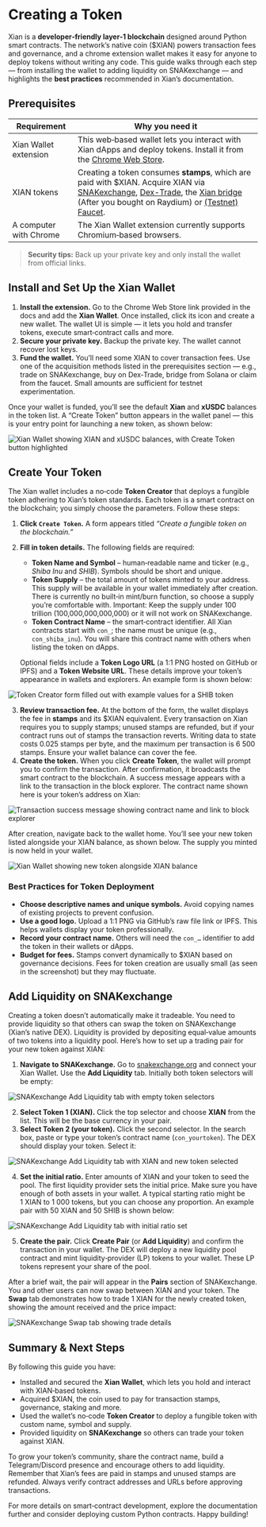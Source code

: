 # Creating a Token

Xian is a **developer‑friendly layer‑1 blockchain** designed around Python smart contracts. The network’s native coin ($XIAN) powers transaction fees and governance, and a chrome extension wallet makes it easy for anyone to deploy tokens without writing any code.  This guide walks through each step — from installing the wallet to adding liquidity on SNAKexchange — and highlights the **best practices** recommended in Xian’s documentation.

## Prerequisites

| Requirement | Why you need it |
|---|---|
| Xian Wallet extension | This web‑based wallet lets you interact with Xian dApps and deploy tokens.  Install it from the [Chrome Web Store](https://chromewebstore.google.com/detail/xian-wallet/kcimjjhplbcgkcnanijkolfillgfanlc). |
| XIAN tokens | Creating a token consumes **stamps**, which are paid with $XIAN. Acquire XIAN via [SNAKexchange](https://snakexchange.org), [Dex-Trade](https://dex-trade.com/spot/trading/XIANUSDT?interface=classic), the [Xian bridge](https://bridge.xian.org) (After you bought on Raydium) or [(Testnet) Faucet](https://xian-faucet.poc.workers.dev/). |
| A computer with Chrome | The Xian Wallet extension currently supports Chromium‑based browsers. |

> **Security tips:**  Back up your private key and only install the wallet from official links.

## Install and Set Up the Xian Wallet

1. **Install the extension.**  Go to the Chrome Web Store link provided in the docs and add the **Xian Wallet**.  Once installed, click its icon and create a new wallet.  The wallet UI is simple — it lets you hold and transfer tokens, execute smart‑contract calls and more.
2. **Secure your private key.**  Backup the private key. The wallet cannot recover lost keys.
3. **Fund the wallet.**  You’ll need some XIAN to cover transaction fees. Use one of the acquisition methods listed in the prerequisites section — e.g., trade on SNAKexchange, buy on Dex‑Trade, bridge from Solana or claim from the faucet. Small amounts are sufficient for testnet experimentation.

Once your wallet is funded, you’ll see the default **Xian** and **xUSDC** balances in the token list.  A “Create Token” button appears in the wallet panel — this is your entry point for launching a new token, as shown below:

![Xian Wallet showing XIAN and xUSDC balances, with Create Token button highlighted](../img/branded_clean_token_tutorial1.png)

## Create Your Token

The Xian wallet includes a no‑code **Token Creator** that deploys a fungible token adhering to Xian’s token standards.  Each token is a smart contract on the blockchain; you simply choose the parameters.  Follow these steps:

1. **Click `Create Token`.**  A form appears titled *“Create a fungible token on the blockchain.”*
2. **Fill in token details.**  The following fields are required:

   - **Token Name and Symbol** – human‑readable name and ticker (e.g., *Shiba Inu* and *SHIB*).  Symbols should be short and unique.
   - **Token Supply** – the total amount of tokens minted to your address.  This supply will be available in your wallet immediately after creation.  There is currently no built‑in mint/burn function, so choose a supply you’re comfortable with. Important: Keep the supply under 100 trillion (100,000,000,000,000) or it will not work on SNAKexchange.
   - **Token Contract Name** – the smart‑contract identifier.  All Xian contracts start with `con_`; the name must be unique (e.g., `con_shiba_inu`).  You will share this contract name with others when listing the token on dApps.

   Optional fields include a **Token Logo URL** (a 1:1 PNG hosted on GitHub or IPFS) and a **Token Website URL**.  These details improve your token’s appearance in wallets and explorers.  An example form is shown below:

![Token Creator form filled out with example values for a SHIB token](../img/branded_clean_token_tutorial2.png)


3. **Review transaction fee.**  At the bottom of the form, the wallet displays the fee in **stamps** and its $XIAN equivalent.  Every transaction on Xian requires you to supply stamps; unused stamps are refunded, but if your contract runs out of stamps the transaction reverts.  Writing data to state costs 0.025 stamps per byte, and the maximum per transaction is 6 500 stamps.  Ensure your wallet balance can cover the fee.
4. **Create the token.**  When you click **Create Token**, the wallet will prompt you to confirm the transaction.  After confirmation, it broadcasts the smart contract to the blockchain.  A success message appears with a link to the transaction in the block explorer.  The contract name shown here is your token’s address on Xian:

![Transaction success message showing contract name and link to block explorer](../img/branded_clean_token_tutorial3.png)

After creation, navigate back to the wallet home.  You’ll see your new token listed alongside your XIAN balance, as shown below.  The supply you minted is now held in your wallet.

![Xian Wallet showing new token alongside XIAN balance](../img/branded_clean_token_tutorial4.png)


### Best Practices for Token Deployment

- **Choose descriptive names and unique symbols.**  Avoid copying names of existing projects to prevent confusion.
- **Use a good logo.**  Upload a 1:1 PNG via GitHub’s raw file link or IPFS.  This helps wallets display your token professionally.
- **Record your contract name.**  Others will need the `con_…` identifier to add the token in their wallets or dApps.
- **Budget for fees.**  Stamps convert dynamically to $XIAN based on governance decisions.  Fees for token creation are usually small (as seen in the screenshot) but they may fluctuate.

## Add Liquidity on SNAKexchange

Creating a token doesn’t automatically make it tradeable.  You need to provide liquidity so that others can swap the token on SNAKexchange (Xian’s native DEX).  Liquidity is provided by depositing equal‑value amounts of two tokens into a liquidity pool.  Here’s how to set up a trading pair for your new token against XIAN:

1. **Navigate to SNAKexchange.**  Go to [snakexchange.org](https://snakexchange.org) and connect your Xian Wallet.  Use the **Add Liquidity** tab.  Initially both token selectors will be empty:

![SNAKexchange Add Liquidity tab with empty token selectors](../img/branded_clean_token_tutorial5.png)


2. **Select Token 1 (XIAN).**  Click the top selector and choose **XIAN** from the list.  This will be the base currency in your pair.
3. **Select Token 2 (your token).**  Click the second selector.  In the search box, paste or type your token’s contract name (`con_yourtoken`).  The DEX should display your token.  Select it:

![SNAKexchange Add Liquidity tab with XIAN and new token selected](../img/branded_clean_token_tutorial6.png)


4. **Set the initial ratio.**  Enter amounts of XIAN and your token to seed the pool.  The first liquidity provider sets the initial price.  Make sure you have enough of both assets in your wallet.  A typical starting ratio might be 1 XIAN to 1 000 tokens, but you can choose any proportion.  An example pair with 50 XIAN and 50 SHIB is shown below:

![SNAKexchange Add Liquidity tab with initial ratio set](../img/branded_clean_token_tutorial7.png)


5. **Create the pair.**  Click **Create Pair** (or **Add Liquidity**) and confirm the transaction in your wallet.  The DEX will deploy a new liquidity pool contract and mint liquidity‑provider (LP) tokens to your wallet.  These LP tokens represent your share of the pool.

After a brief wait, the pair will appear in the **Pairs** section of SNAKexchange.  You and other users can now swap between XIAN and your token.  The **Swap** tab demonstrates how to trade 1 XIAN for the newly created token, showing the amount received and the price impact:

![SNAKexchange Swap tab showing trade details](../img/branded_clean_token_tutorial8.png)


## Summary & Next Steps

By following this guide you have:

- Installed and secured the **Xian Wallet**, which lets you hold and interact with XIAN‑based tokens.
- Acquired $XIAN, the coin used to pay for transaction stamps, governance, staking and more.
- Used the wallet’s no‑code **Token Creator** to deploy a fungible token with custom name, symbol and supply.
- Provided liquidity on **SNAKexchange** so others can trade your token against XIAN.

To grow your token’s community, share the contract name, build a Telegram/Discord presence and encourage others to add liquidity.  Remember that Xian’s fees are paid in stamps and unused stamps are refunded. Always verify contract addresses and URLs before approving transactions.

For more details on smart‑contract development, explore the documentation further and consider deploying custom Python contracts.  Happy building!
